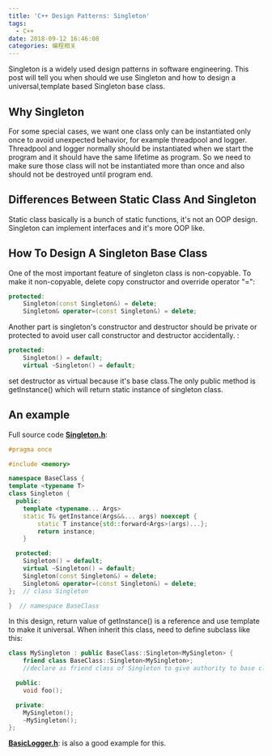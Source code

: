 ```yaml
---
title: 'C++ Design Patterns: Singleton'
tags:
  - C++
date: 2018-09-12 16:46:08
categories: 编程相关
---
```


Singleton is a widely used design patterns in software engineering. This post will tell you when should we use Singleton and how to design a universal,template based Singleton base class.

<!--more-->

## Why Singleton

For some special cases, we want one class only can be instantiated only once to avoid unexpected behavior, for example threadpool and logger. Threadpool and logger normally should be instantiated when we start the program and it should have the same lifetime as program. So we need to make sure those class will not be instantiated more than once and also should not be destroyed until program end.

## Differences Between Static Class And Singleton

Static class basically is a bunch of static functions, it's not an OOP design. Singleton can implement interfaces and it's more OOP like.

## How To Design A Singleton Base Class

One of the most important feature of singleton class is non-copyable. To make it non-copyable, delete copy constructor and override operator "=":
```cpp
protected:
    Singleton(const Singleton&) = delete;
    Singleton& operator=(const Singleton&) = delete;
```
Another part is singleton's constructor and destructor should be private or protected to avoid user call constructor and destructor accidentally. :
```cpp
protected:
    Singleton() = default;
    virtual ~Singleton() = default;
```
set destructor as virtual because it's base class.The only public method is getInstance() which will return static instance of singleton class.

## An example

Full source code [**Singleton.h**](https://github.com/codingspirit/VoiceSpirit/blob/develop/include/Singleton.h):
```cpp
#pragma once

#include <memory>

namespace BaseClass {
template <typename T>
class Singleton {
  public:
    template <typename... Args>
    static T& getInstance(Args&&... args) noexcept {
        static T instance{std::forward<Args>(args)...};
        return instance;
    }

  protected:
    Singleton() = default;
    virtual ~Singleton() = default;
    Singleton(const Singleton&) = delete;
    Singleton& operator=(const Singleton&) = delete;
};  // class Singleton

}  // namespace BaseClass

```

In this design, return value of getInstance() is a reference and use template to make it universal. When inherit this class, need to define subclass like this:
```cpp
class MySingleton : public BaseClass::Singleton<MySingleton> {
    friend class BaseClass::Singleton<MySingleton>;
    //declare as friend class of Singleton to give authority to base class can access private method

  public:
    void foo();

  private:
    MySingleton();
    ~MySingleton();
};
```
[**BasicLogger.h**](https://github.com/codingspirit/VoiceSpirit/blob/develop/include/Singleton.h): is also a good example for this.